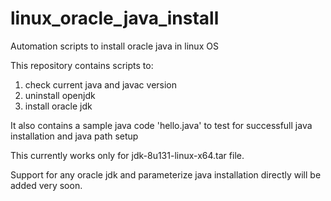 # linux_oracle_java_install
Automation scripts to install oracle java in linux OS

This repository contains scripts to:
1) check current java and javac version
2) uninstall openjdk
3) install oracle jdk

It also contains a sample java code 'hello.java' to test for successfull java installation and java path setup

This currently works only for jdk-8u131-linux-x64.tar file.

Support for any oracle jdk and parameterize java installation directly will be added very soon.